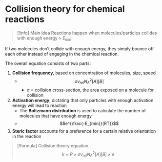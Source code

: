 # Collision theory for chemical reactions

>[!info] Main idea
>Reactions happen when molecules/particles collides with enough energy > $E_{min}$.

If two molecules don’t collide with enough energy, they simply bounce off each other instead of engaging in the chemical reaction.

The overall equation consists of two parts:
1. **Collision frequency**, based on concentration of molecules, size, speed
	- $$\sigma v_{rel}N_{A}^{2}[A][B]$$
		- $\sigma$ = collision cross-section, the area exposed on a molecule for collision
2. **Activation energy**, dictating that only particles with enough activation energy will lead to reaction
	- The **Boltzmann distribution** is used to calculate the number of molecules that have enough energy
	- $$e^{\frac{-E_{min}}{RT}}$$
3. **Steric factor** accounts for a preference for a certain relative orientation in the reaction

>[!formula] Collision theory equation
>$$k = P \times \sigma v_{rel}N_{A}^{2}[A][B] \times e$$